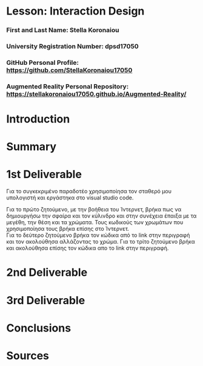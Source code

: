 # Lesson: Interaction Design

### First and Last Name: Stella Koronaiou 
### University Registration Number: dpsd17050
### GitHub Personal Profile: https://github.com/StellaKoronaiou17050
### Augmented Reality Personal Repository: https://stellakoronaiou17050.github.io/Augmented-Reality/

# Introduction

# Summary


# 1st Deliverable 

Για το συγκεκριμένο παραδοτέο χρησιμοποίησα τον σταθερό μου υπολογιστή και εργάστηκα στο visual studio code. 

Για το πρώτο ζητούμενο, με την βοήθεια του Ίντερνετ, βρήκα πως να δημιουργήσω την σφαίρα και τον κύλινδρο και στην συνέχεια έπαιξα με τα μεγέθη, την θέση και τα χρώματα. Τους κωδικούς των χρωμάτων που χρησιμοποίησα τους βρήκα επίσης στο Ίντερνετ.  
Για το δεύτερο ζητούμενο βρήκα τον κώδικα από το link στην περιγραφή και τον ακολούθησα αλλάζοντας το χρώμα.
Για το τρίτο ζητούμενο βρήκα και ακολούθησα επίσης τον κώδικα απο το link στην περιγραφή.


# 2nd Deliverable


# 3rd Deliverable 


# Conclusions


# Sources
